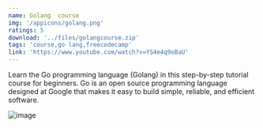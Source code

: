 ```yaml
---
name: Golang  course
img: '/appicons/golang.png'
ratings: 5
download: '../files/golangcourse.zip'
tags: 'course,go lang,freecodecamp'
link: 'https://www.youtube.com/watch?v=YS4e4q9oBaU'
---
```


Learn the Go programming language (Golang) in this step-by-step tutorial course for beginners. Go is an open source programming language designed at Google that makes it easy to build simple, reliable, and efficient software.

<img src="../../screenshots/Golangcourse/ss1.png" alt="image" >
